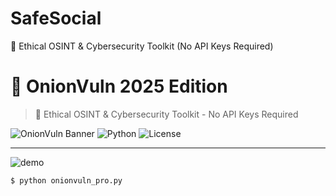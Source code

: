 # SafeSocial
🧅 Ethical OSINT &amp; Cybersecurity Toolkit (No API Keys Required)

# 🧅 OnionVuln 2025 Edition

> 🔐 Ethical OSINT & Cybersecurity Toolkit - No API Keys Required

![OnionVuln Banner](https://img.shields.io/badge/Security-Ethical-red?style=flat-square)
![Python](https://img.shields.io/badge/Python-3.7%2B-blue?style=flat-square)
![License](https://img.shields.io/badge/License-MIT-green?style=flat-square)

---

![demo](https://img.shields.io/badge/Terminal-Interactive-brightgreen?style=flat-square)

```bash
$ python onionvuln_pro.py
